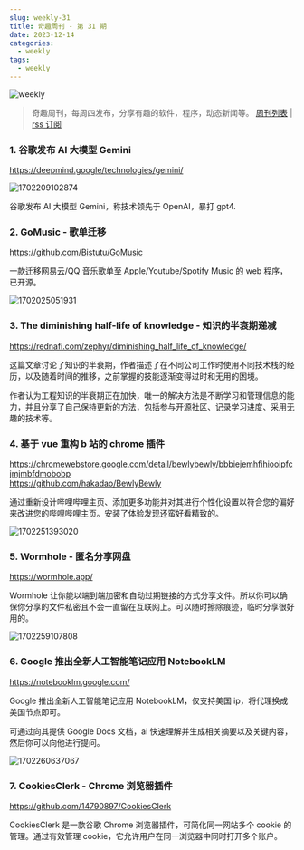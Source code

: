 ```yaml
---
slug: weekly-31
title: 奇趣周刊 - 第 31 期
date: 2023-12-14
categories:
  - weekly
tags:
  - weekly
---
```


![weekly](https://imgurl.zishu.me/weekly.webp)

> 奇趣周刊，每周四发布，分享有趣的软件，程序，动态新闻等。 [周刊列表](/categories/weekly/) | [rss 订阅](/categories/weekly/index.xml)

### 1. 谷歌发布 AI 大模型 Gemini

https://deepmind.google/technologies/gemini/

![1702209102874](https://imgurl.zishu.me/2023/1702209102874.webp)

谷歌发布 AI 大模型 Gemini，称技术领先于 OpenAI，暴打 gpt4.

### 2. GoMusic - 歌单迁移

https://github.com/Bistutu/GoMusic

一款迁移网易云/QQ 音乐歌单至 Apple/Youtube/Spotify Music 的 web 程序，已开源。

![1702025051931](https://imgurl.zishu.me/2023/1702025051931.webp)

### 3. The diminishing half-life of knowledge - 知识的半衰期递减

https://rednafi.com/zephyr/diminishing_half_life_of_knowledge/

这篇文章讨论了知识的半衰期，作者描述了在不同公司工作时使用不同技术栈的经历，以及随着时间的推移，之前掌握的技能逐渐变得过时和无用的困境。

作者认为工程知识的半衰期正在加快，唯一的解决方法是不断学习和管理信息的能力，并且分享了自己保持更新的方法，包括参与开源社区、记录学习进度、采用无趣的技术等。

### 4. 基于 vue 重构 b 站的 chrome 插件

https://chromewebstore.google.com/detail/bewlybewly/bbbiejemhfihiooipfcjmjmbfdmobobp  
https://github.com/hakadao/BewlyBewly  

通过重新设计哔哩哔哩主页、添加更多功能并对其进行个性化设置以符合您的偏好来改进您的哔哩哔哩主页。安装了体验发现还蛮好看精致的。

![1702251393020](https://imgurl.zishu.me/2023/1702251393020.webp)

### 5. Wormhole - 匿名分享网盘

https://wormhole.app/

Wormhole 让你能以端到端加密和自动过期链接的方式分享文件。所以你可以确保你分享的文件私密且不会一直留在互联网上。可以随时擦除痕迹，临时分享很好用的。

![1702259107808](https://imgurl.zishu.me/2023/1702259107808.webp)

### 6. Google 推出全新人工智能笔记应用 NotebookLM

https://notebooklm.google.com/

Google 推出全新人工智能笔记应用 NotebookLM，仅支持美国 ip，将代理换成美国节点即可。

可通过向其提供 Google Docs 文档，ai 快速理解并生成相关摘要以及关键内容，然后你可以向他进行提问。

![1702260637067](https://imgurl.zishu.me/2023/1702260637067.webp)

### 7. CookiesClerk - Chrome 浏览器插件

https://github.com/14790897/CookiesClerk

CookiesClerk 是一款谷歌 Chrome 浏览器插件，可简化同一网站多个 cookie 的管理。通过有效管理 cookie，它允许用户在同一浏览器中同时打开多个账户。
